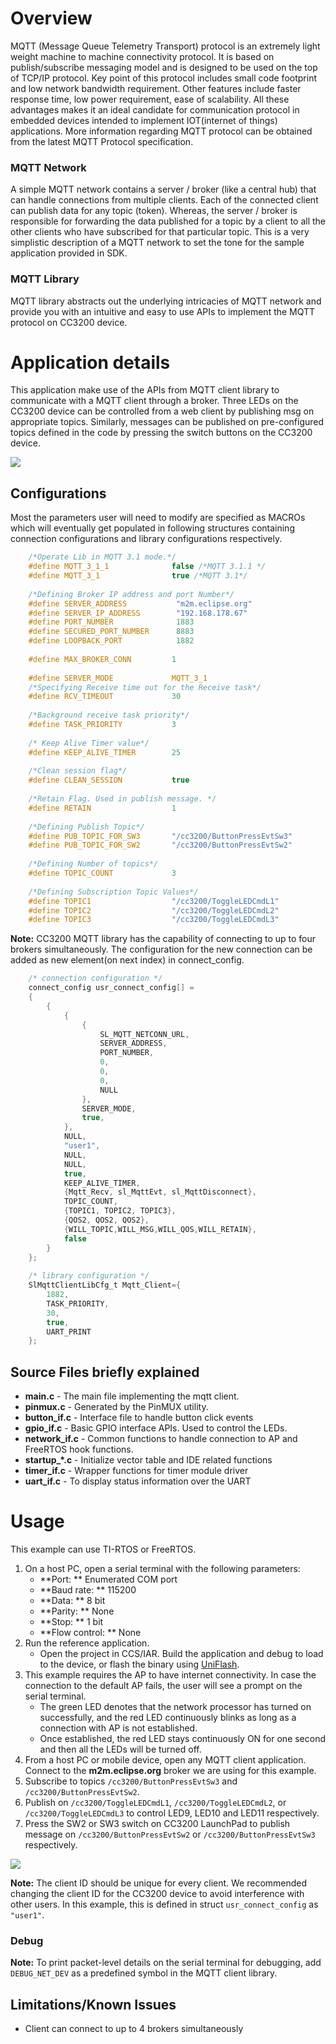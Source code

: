 # Overview

MQTT (Message Queue Telemetry Transport) protocol is an extremely
light weight machine to machine connectivity protocol. It is based on
publish/subscribe messaging model and is designed to be used on the top
of TCP/IP protocol. Key point of this protocol includes small code
footprint and low network bandwidth requirement. Other features include
faster response time, low power requirement, ease of scalability. All
these advantages makes it an ideal candidate for communication protocol
in embedded devices intended to implement IOT(internet of things)
applications. More information regarding MQTT protocol can be obtained
from the latest MQTT Protocol specification.

### MQTT Network

A simple MQTT network contains a server / broker (like a central hub)
that can handle connections from multiple clients. Each of the connected
client can publish data for any topic (token). Whereas, the server /
broker is responsible for forwarding the data published for a topic by a
client to all the other clients who have subscribed for that particular
topic. This is a very simplistic description of a MQTT network to set
the tone for the sample application provided in SDK.

### MQTT Library

MQTT library abstracts out the underlying intricacies of MQTT network
and provide you with an intuitive and easy to use APIs to implement the
MQTT protocol on CC3200 device.

# Application details

This application make use of the APIs from MQTT client library to
communicate with a MQTT client through a broker. Three LEDs on
the CC3200 device can be controlled from a web client by publishing msg
on appropriate topics. Similarly, messages can be published on
pre-configured topics defined in the code by pressing the switch buttons on the CC3200 device.

![](../../docs/images/mqttclient1.png)

## Configurations

Most the parameters user will need to modify are specified as MACROs which will eventually get populated in following structures containing connection configurations and library configurations respectively.

```c
    /*Operate Lib in MQTT 3.1 mode.*/
    #define MQTT_3_1_1              false /*MQTT 3.1.1 */
    #define MQTT_3_1                true /*MQTT 3.1*/
    
	/*Defining Broker IP address and port Number*/
	#define SERVER_ADDRESS           "m2m.eclipse.org"
	#define SERVER_IP_ADDRESS        "192.168.178.67"
	#define PORT_NUMBER              1883
	#define SECURED_PORT_NUMBER      8883
	#define LOOPBACK_PORT            1882
    
    #define MAX_BROKER_CONN         1
    
    #define SERVER_MODE             MQTT_3_1
    /*Specifying Receive time out for the Receive task*/
    #define RCV_TIMEOUT             30
    
    /*Background receive task priority*/
    #define TASK_PRIORITY           3
    
    /* Keep Alive Timer value*/
    #define KEEP_ALIVE_TIMER        25
    
    /*Clean session flag*/
    #define CLEAN_SESSION           true
    
    /*Retain Flag. Used in publish message. */
    #define RETAIN                  1
    
    /*Defining Publish Topic*/
    #define PUB_TOPIC_FOR_SW3       "/cc3200/ButtonPressEvtSw3"
    #define PUB_TOPIC_FOR_SW2       "/cc3200/ButtonPressEvtSw2"
    
    /*Defining Number of topics*/
    #define TOPIC_COUNT             3
    
    /*Defining Subscription Topic Values*/
    #define TOPIC1                  "/cc3200/ToggleLEDCmdL1"
    #define TOPIC2                  "/cc3200/ToggleLEDCmdL2"
    #define TOPIC3                  "/cc3200/ToggleLEDCmdL3"
```

**Note:** CC3200 MQTT library has the capability of connecting to up to four brokers
simultaneously. The configuration for the new
connection can be added as new element(on next index) in
connect\_config.

```c
    /* connection configuration */
    connect_config usr_connect_config[] =
    {
        {
            {
                {
                    SL_MQTT_NETCONN_URL,
                    SERVER_ADDRESS,
                    PORT_NUMBER,
                    0,
                    0,
                    0,
                    NULL
                },
                SERVER_MODE,
                true,
            },
            NULL,
            "user1",
            NULL,
            NULL,
            true,
            KEEP_ALIVE_TIMER,
            {Mqtt_Recv, sl_MqttEvt, sl_MqttDisconnect},
            TOPIC_COUNT,
            {TOPIC1, TOPIC2, TOPIC3},
            {QOS2, QOS2, QOS2},
            {WILL_TOPIC,WILL_MSG,WILL_QOS,WILL_RETAIN},
            false
        }
    };
    
    /* library configuration */
    SlMqttClientLibCfg_t Mqtt_Client={
        1882,
        TASK_PRIORITY,
        30,
        true,
        UART_PRINT
    };
```

## Source Files briefly explained

- **main.c** - The main file implementing the mqtt client.  
- **pinmux.c** - Generated by the PinMUX utility.  
- **button\_if.c** - Interface file to handle button click events
- **gpio\_if.c** - Basic GPIO interface APIs. Used to control the LEDs.
- **network\_if.c** - Common functions to handle connection to AP and FreeRTOS hook functions.
- **startup\_\*.c** - Initialize vector table and IDE related functions
- **timer\_if.c** - Wrapper functions for timer module driver
- **uart\_if.c** - To display status information over the UART

# Usage

This example can use TI-RTOS or FreeRTOS.

1.  On a host PC, open a serial terminal with the following parameters:
	- **Port: ** Enumerated COM port
	- **Baud rate: ** 115200
	- **Data: ** 8 bit
	- **Parity: ** None
	- **Stop: ** 1 bit
	- **Flow control: ** None
2.  Run the reference application.
      - Open the project in CCS/IAR. Build the application and debug to load to the device, or flash the binary using [UniFlash](http://processors.wiki.ti.com/index.php/CC3100_%26_CC3200_UniFlash_Quick_Start_Guide).
3.  This example requires the AP to have internet connectivity. In case the connection to the default AP fails, the user will see a prompt on the serial terminal.
	- The green LED denotes that the network processor has turned on
    successfully, and the red LED continuously blinks as long as a connection
    with AP is not established.
	- Once established, the red LED stays continuously ON for one second and then all the LEDs will be turned off.
4.  From a host PC or mobile device, open any MQTT client application. Connect to the **m2m.eclipse.org** broker we are using for this example.
5. Subscribe to topics `/cc3200/ButtonPressEvtSw3` and `/cc3200/ButtonPressEvtSw2`.
6.  Publish on `/cc3200/ToggleLEDCmdL1`, `/cc3200/ToggleLEDCmdL2`, or `/cc3200/ToggleLEDCmdL3` to control LED9, LED10 and LED11 respectively.
7. Press the SW2 or SW3 switch on CC3200 LaunchPad to publish message on `/cc3200/ButtonPressEvtSw2` or `/cc3200/ButtonPressEvtSw3` respectively.

![](../../docs/images/mqttclient2.png)

**Note:** The client ID should be unique for every client. We recommended changing the
client ID for the CC3200 device to avoid interference with other users. In this example, this is defined in struct `usr_connect_config` as `"user1"`.

### Debug

**Note:** To print packet-level details on the serial terminal for debugging, add `DEBUG_NET_DEV` as a predefined symbol in the MQTT client library.

## Limitations/Known Issues

- Client can connect to up to 4 brokers simultaneously